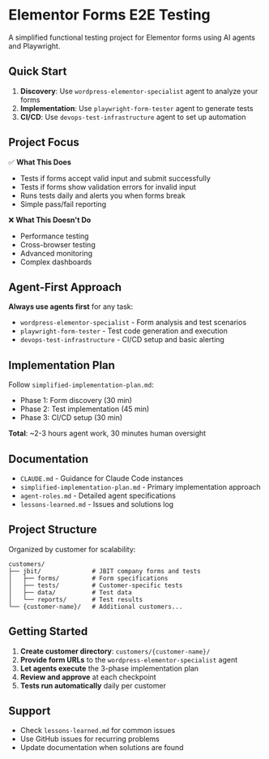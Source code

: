 # Elementor Forms E2E Testing

A simplified functional testing project for Elementor forms using AI agents and Playwright.

## Quick Start

1. **Discovery**: Use `wordpress-elementor-specialist` agent to analyze your forms
2. **Implementation**: Use `playwright-form-tester` agent to generate tests
3. **CI/CD**: Use `devops-test-infrastructure` agent to set up automation

## Project Focus

✅ **What This Does**
- Tests if forms accept valid input and submit successfully
- Tests if forms show validation errors for invalid input
- Runs tests daily and alerts you when forms break
- Simple pass/fail reporting

❌ **What This Doesn't Do**
- Performance testing
- Cross-browser testing
- Advanced monitoring
- Complex dashboards

## Agent-First Approach

**Always use agents first** for any task:
- `wordpress-elementor-specialist` - Form analysis and test scenarios
- `playwright-form-tester` - Test code generation and execution
- `devops-test-infrastructure` - CI/CD setup and basic alerting

## Implementation Plan

Follow `simplified-implementation-plan.md`:
- Phase 1: Form discovery (30 min)
- Phase 2: Test implementation (45 min)
- Phase 3: CI/CD setup (30 min)

**Total**: ~2-3 hours agent work, 30 minutes human oversight

## Documentation

- `CLAUDE.md` - Guidance for Claude Code instances
- `simplified-implementation-plan.md` - Primary implementation approach
- `agent-roles.md` - Detailed agent specifications
- `lessons-learned.md` - Issues and solutions log

## Project Structure

Organized by customer for scalability:
```
customers/
├── jbit/              # JBIT company forms and tests
│   ├── forms/         # Form specifications
│   ├── tests/         # Customer-specific tests
│   ├── data/          # Test data
│   └── reports/       # Test results
└── {customer-name}/   # Additional customers...
```

## Getting Started

1. **Create customer directory**: `customers/{customer-name}/`
2. **Provide form URLs** to the `wordpress-elementor-specialist` agent
3. **Let agents execute** the 3-phase implementation plan
4. **Review and approve** at each checkpoint
5. **Tests run automatically** daily per customer

## Support

- Check `lessons-learned.md` for common issues
- Use GitHub issues for recurring problems
- Update documentation when solutions are found